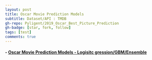 ```yaml
---
layout: post
title: Oscar Movie Prediction Models
subtitle: Dataset/API : TMDB
gh-repo: Pyligent/2019_Oscar_Best_Picture_Prediction
gh-badge: [star, fork, follow]
tags: [test]
comments: true
---
```

#### - [Oscar Movie Prediction Models - Logisitc gression/GBM/Ensemble](https://github.com/Pyligent/2019_Oscar_Best_Picture_Prediction)

